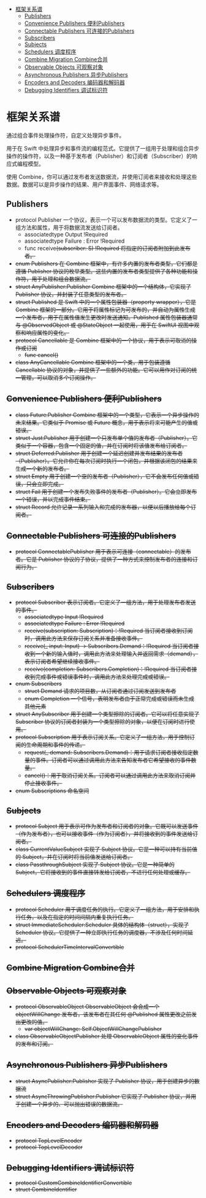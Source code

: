 <!-- @import "[TOC]" {cmd="toc" depthFrom=1 depthTo=6 orderedList=false} -->

<!-- code_chunk_output -->

- [框架关系谱](#框架关系谱)
  - [Publishers](#publishers)
  - [Convenience Publishers 便利Publishers](#convenience-publishers-便利publishers)
  - [Connectable Publishers 可连接的Publishers](#connectable-publishers-可连接的publishers)
  - [Subscribers](#subscribers)
  - [Subjects](#subjects)
  - [Schedulers 调度程序](#schedulers-调度程序)
  - [Combine Migration Combine合并](#combine-migration-combine合并)
  - [Observable Objects 可观察对象](#observable-objects-可观察对象)
  - [Asynchronous Publishers 异步Publishers](#asynchronous-publishers-异步publishers)
  - [Encoders and Decoders 编码器和解码器](#encoders-and-decoders-编码器和解码器)
  - [Debugging Identifiers 调试标识符](#debugging-identifiers-调试标识符)

<!-- /code_chunk_output -->

# 框架关系谱

通过组合事件处理操作符，自定义处理异步事件。

用于在 Swift 中处理异步和事件流的编程范式。它提供了一组用于处理和组合异步操作的操作符，以及一种基于发布者（Publisher）和订阅者（Subscriber）的响应式编程模型。

使用 Combine，你可以通过发布者发送数据流，并使用订阅者来接收和处理这些数据。数据可以是异步操作的结果、用户界面事件、网络请求等。

## Publishers

- protocol Publisher 一个协议，表示一个可以发布数据流的类型。它定义了一组方法和属性，用于将数据流发送给订阅者。
  - associatedtype Output   !Required
  - associatedtype Failure : Error   !Required
  - func receive<S>(subscriber: S) !Required 将指定的订阅者附加到此发布者。
- enum Publishers 在 Combine 框架中，有许多内置的发布者类型，它们都是遵循 Publisher 协议的枚举类型。这些内置的发布者类型提供了各种功能和操作符，用于处理和组合数据流。
- struct AnyPublisher:Publisher  Combine 框架中的一个结构体，它实现了 Publisher 协议，并封装了任意类型的发布者。
- struct Published 是 Swift 中的一个属性包装器（property wrapper），它是 Combine 框架的一部分。它用于将属性标记为可发布的，并自动为属性生成一个发布者，用于在属性值发生更改时发送通知。Published 属性包装器通常与 @ObservedObject 或 @StateObject 一起使用，用于在 SwiftUI 视图中观察和响应属性的变化。
- protocol Cancellable 是 Combine 框架中的一个协议，用于表示可取消的操作或订阅
  - func cancel()
- class AnyCancellable Combine 框架中的一个类，用于包装遵循 Cancellable 协议的对象，并提供了一些额外的功能。它可以用作对订阅的统一管理，可以取消多个订阅操作。

## Convenience Publishers 便利Publishers

- class Future:Publisher Combine 框架中的一个类型，它表示一个异步操作的未来结果。它类似于 Promise 或 Future 概念，用于表示将来可能产生的值或错误。
- struct Just:Publisher 用于创建一个只发布单个值的发布者（Publisher）。它类似于一个容器，包含一个固定的值，并在订阅时将该值发布给订阅者。
- struct Deferred:Publisher 用于创建一个延迟创建并发布结果的发布者（Publisher）。它允许你在每次订阅时执行一个闭包，并根据该闭包的结果来生成一个新的发布者。
- struct Empty 用于创建一个空的发布者（Publisher），它不会发布任何值或错误，只会立即完成。
- struct Fail 用于创建一个发布失败事件的发布者（Publisher）。它会立即发布一个错误，并以完成事件结束。
- struct Record 允许记录一系列输入和完成的发布器，以便以后播放给每个订阅者。

## Connectable Publishers 可连接的Publishers

- protocol ConnectablePublisher 用于表示可连接（connectable）的发布者。它是 Publisher 协议的子协议，提供了一种方式来控制发布者的连接和订阅行为。

## Subscribers

- protocol Subscriber 表示订阅者。它定义了一组方法，用于处理发布者发送的事件。
  - associatedtype Input !Required
  - associatedtype Failure : Error !Required
  - receive(subscription: Subscription)：!Required 当订阅者接收到订阅时，调用此方法来保存订阅关系并准备接收事件。
  - receive(_ input: Input) -> Subscribers.Demand：!Required 当订阅者接收到一个新的输入值时，调用此方法来处理输入并返回需求（demand），表示订阅者希望继续接收事件。
  - receive(completion: Subscribers.Completion<Failure>)：!Required 当订阅者接收到完成事件或错误事件时，调用此方法来处理完成或错误。
- enum Subscribers
  - struct Demand 请求的项目数，从订阅者通过订阅发送到发布者
  - enum Completion 一个信号，表明发布者由于正常完成或错误而未生成其他元素
- struct AnySubscriber 用于创建一个类型擦除的订阅者。它可以将任意实现了 Subscriber 协议的订阅者封装为一个类型擦除的对象，以便在订阅时进行使用。
- protocol Subscription 用于表示订阅关系。它定义了一组方法，用于控制订阅的生命周期和事件的传递。
  - request(_ demand: Subscribers.Demand)：用于请求订阅者接收指定数量的事件。订阅者可以通过调用此方法来告知发布者它希望接收的事件数量。
  - cancel()：用于取消订阅关系。订阅者可以通过调用此方法来取消订阅并停止接收事件。
- enum Subscriptions 命名空间

## Subjects

- protocol Subject 用于表示可作为发布者和订阅者的对象。它既可以发送事件（作为发布者），也可以接收事件（作为订阅者），并将接收到的事件发送给订阅者。
- class CurrentValueSubject 实现了 Subject 协议。它是一种可以持有当前值的 Subject，并在订阅时将当前值发送给订阅者。
- class PassthroughSubject 实现了 Subject 协议。它是一种简单的 Subject，它将接收到的事件直接转发给订阅者，不进行任何处理或缓存。

## Schedulers 调度程序

- protocol Scheduler 用于调度任务的执行。它定义了一组方法，用于安排和执行任务，以及在指定的时间间隔内重复执行任务。
- struct ImmediateScheduler:Scheduler 具体的结构体（struct），实现了 Scheduler 协议。它提供了一种立即执行任务的调度器，不涉及任何时间延迟。
- protocol SchedulerTimeIntervalConvertible

## Combine Migration Combine合并

## Observable Objects 可观察对象

- protocol ObservableObject  ObservableObject 会合成一个 objectWillChange 发布者，该发布者在其任何 @Published 属性更改之前发出更改的值。
  - var objectWillChange: Self.ObjectWillChangePublisher
- class ObservableObjectPublisher 处理 ObservableObject 属性的变化事件的发布和订阅。

## Asynchronous Publishers 异步Publishers

- struct AsyncPublisher:Publisher 实现了 Publisher 协议，用于创建异步的数据流
- struct AsyncThrowingPublisher:Publisher 它实现了 Publisher 协议，并用于创建一个异步的、可以抛出错误的数据流。

## Encoders and Decoders 编码器和解码器

- protocol TopLevelEncoder
- protocol TopLevelDecoder

## Debugging Identifiers 调试标识符

- protocol CustomCombineIdentifierConvertible
- struct CombineIdentifier
